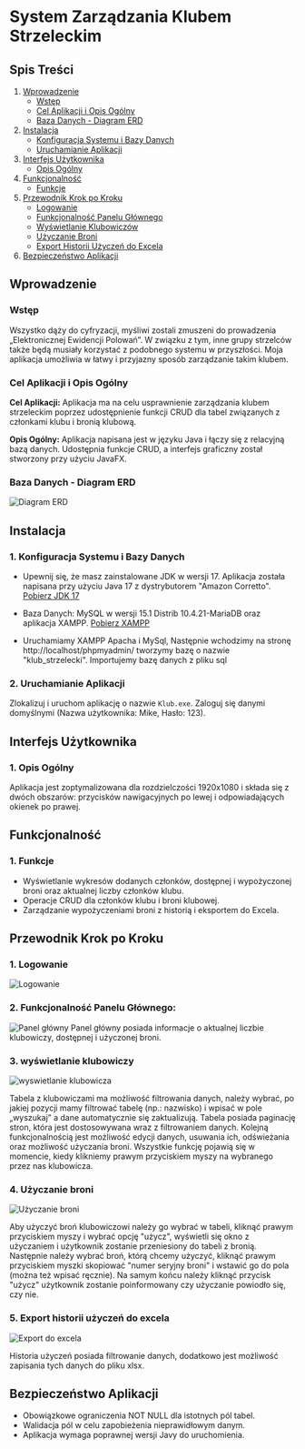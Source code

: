 # System Zarządzania Klubem Strzeleckim

## Spis Treści

1. [Wprowadzenie](#wprowadzenie)
   - [Wstęp](#wstęp)
   - [Cel Aplikacji i Opis Ogólny](#cel-aplikacji-i-opis-ogólny)
   - [Baza Danych - Diagram ERD](#baza-danych---diagram-erd)
2. [Instalacja](#instalacja)
   - [Konfiguracja Systemu i Bazy Danych](#1-konfiguracja-systemu-i-bazy-danych)
   - [Uruchamianie Aplikacji](#2-uruchamianie-aplikacji)
3. [Interfejs Użytkownika](#interfejs-użytkownika)
   - [Opis Ogólny](#1-opis-ogólny)
4. [Funkcjonalność](#funkcjonalność)
   - [Funkcje](#1-funkcje)
5. [Przewodnik Krok po Kroku](#przewodnik-krok-po-kroku)
   - [Logowanie](#1-logowanie)
   - [Funkcjonalność Panelu Głównego](#2-funkcjonalność-panelu-głównego)
   - [Wyświetlanie Klubowiczów](#3-wyświetlanie-klubowiczów)
   - [Użyczanie Broni](#4-użyczanie-broni)
   - [Export Historii Użyczeń do Excela](#5-export-historii-użyczeń-do-excela)
6. [Bezpieczeństwo Aplikacji](#bezpieczeństwo-aplikacji)

## Wprowadzenie

### Wstęp

Wszystko dąży do cyfryzacji, myśliwi zostali zmuszeni do prowadzenia „Elektronicznej Ewidencji Polowań”. W związku z tym, inne grupy strzelców także będą musiały korzystać z podobnego systemu w przyszłości. Moja aplikacja umożliwia w łatwy i przyjazny sposób zarządzanie takim klubem.

### Cel Aplikacji i Opis Ogólny

**Cel Aplikacji:**
Aplikacja ma na celu usprawnienie zarządzania klubem strzeleckim poprzez udostępnienie funkcji CRUD dla tabel związanych z członkami klubu i bronią klubową.

**Opis Ogólny:**
Aplikacja napisana jest w języku Java i łączy się z relacyjną bazą danych. Udostępnia funkcje CRUD, a interfejs graficzny został stworzony przy użyciu JavaFX.

### Baza Danych - Diagram ERD

![Diagram ERD](./img/ERD.png)

## Instalacja

### 1. Konfiguracja Systemu i Bazy Danych

- Upewnij się, że masz zainstalowane JDK w wersji 17. Aplikacja została napisana przy użyciu Java 17 z dystrybutorem "Amazon Corretto". [Pobierz JDK 17](https://docs.aws.amazon.com/corretto/latest/corretto-17-ug/downloads-list.html)
- Baza Danych: MySQL w wersji 15.1 Distrib 10.4.21-MariaDB oraz aplikacja XAMPP. [Pobierz XAMPP](https://www.apachefriends.org/download.html)

- Uruchamiamy XAMPP Apacha i MySql, Następnie wchodzimy na stronę http://localhost/phpmyadmin/ tworzymy bazę o nazwie "klub_strzelecki". Importujemy bazę danych z pliku sql

### 2. Uruchamianie Aplikacji

Zlokalizuj i uruchom aplikację o nazwie `Klub.exe`. Zaloguj się danymi domyślnymi (Nazwa użytkownika: Mike, Hasło: 123).

## Interfejs Użytkownika

### 1. Opis Ogólny

Aplikacja jest zoptymalizowana dla rozdzielczości 1920x1080 i składa się z dwóch obszarów: przycisków nawigacyjnych po lewej i odpowiadających okienek po prawej.

## Funkcjonalność

### 1. Funkcje

- Wyświetlanie wykresów dodanych członków, dostępnej i wypożyczonej broni oraz aktualnej liczby członków klubu.
- Operacje CRUD dla członków klubu i broni klubowej.
- Zarządzanie wypożyczeniami broni z historią i eksportem do Excela.

## Przewodnik Krok po Kroku

### 1. Logowanie

![Logowanie](./img/LOGOWANIE.gif)

### 2. Funkcjonalność Panelu Głównego:

![Panel główny](./img/DASHBOARD.gif)
Panel główny posiada informacje o aktualnej liczbie klubowiczy, dostępnej i użyczonej broni.

### 3. wyświetlanie klubowiczy

![wyswietlanie klubowicza](./img/filtrowanaLista.gif)

Tabela z klubowiczami ma możliwość filtrowania danych, należy wybrać, po jakiej pozycji mamy filtrować tabelę (np.: nazwisko) i wpisać w pole „wyszukaj” a dane automatycznie się zaktualizują.
Tabela posiada paginację stron, która jest dostosowywana wraz z filtrowaniem danych.
Kolejną funkcjonalnością jest możliwość edycji danych, usuwania ich, odświeżania oraz możliwość użyczania broni. Wszystkie funkcję pojawią się w momencie, kiedy klikniemy prawym przyciskiem myszy na wybranego przez nas klubowicza.

### 4. Użyczanie broni

![Użyczanie broni](./img/uzyczanieBroni.gif)

Aby użyczyć broń klubowiczowi należy go wybrać w tabeli, kliknąć prawym przyciskiem myszy i wybrać opcję "użycz", wyświetli się okno z użyczaniem i użytkownik zostanie przeniesiony do tabeli z bronią. Następnie należy wybrać broń, którą chcemy użyczyć, kliknąć prawym przyciskiem myszki skopiować "numer seryjny broni" i wstawić go do pola (można też wpisać ręcznie). Na samym końcu należy kliknąć przycisk "użycz" użytkownik zostanie poinformowany czy użyczanie powiodło się, czy nie.

### 5. Export historii użyczeń do excela

![Export do excela](./img/exportDoExcela.gif)

Historia użyczeń posiada filtrowanie danych, dodatkowo jest możliwość zapisania tych danych do pliku xlsx.

## Bezpieczeństwo Aplikacji

- Obowiązkowe ograniczenia NOT NULL dla istotnych pól tabel.
- Walidacja pól w celu zapobieżenia nieprawidłowym danym.
- Aplikacja wymaga poprawnej wersji Javy do uruchomienia.
